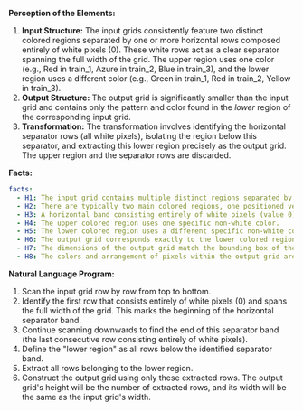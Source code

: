 **Perception of the Elements:**

1.  **Input Structure:** The input grids consistently feature two distinct colored regions separated by one or more horizontal rows composed entirely of white pixels (0). These white rows act as a clear separator spanning the full width of the grid. The upper region uses one color (e.g., Red in train_1, Azure in train_2, Blue in train_3), and the lower region uses a different color (e.g., Green in train_1, Red in train_2, Yellow in train_3).
2.  **Output Structure:** The output grid is significantly smaller than the input grid and contains only the pattern and color found in the *lower* region of the corresponding input grid.
3.  **Transformation:** The transformation involves identifying the horizontal separator rows (all white pixels), isolating the region below this separator, and extracting this lower region precisely as the output grid. The upper region and the separator rows are discarded.

**Facts:**


```yaml
facts:
  - H1: The input grid contains multiple distinct regions separated by white space.
  - H2: There are typically two main colored regions, one positioned vertically above the other.
  - H3: A horizontal band consisting entirely of white pixels (value 0) separates the upper and lower colored regions. This band spans the full width of the grid.
  - H4: The upper colored region uses one specific non-white color.
  - H5: The lower colored region uses a different specific non-white color.
  - H6: The output grid corresponds exactly to the lower colored region found in the input grid.
  - H7: The dimensions of the output grid match the bounding box of the lower colored region in the input grid.
  - H8: The colors and arrangement of pixels within the output grid are identical to those in the lower colored region of the input grid.
```


**Natural Language Program:**

1.  Scan the input grid row by row from top to bottom.
2.  Identify the first row that consists entirely of white pixels (0) and spans the full width of the grid. This marks the beginning of the horizontal separator band.
3.  Continue scanning downwards to find the end of this separator band (the last consecutive row consisting entirely of white pixels).
4.  Define the "lower region" as all rows below the identified separator band.
5.  Extract all rows belonging to the lower region.
6.  Construct the output grid using only these extracted rows. The output grid's height will be the number of extracted rows, and its width will be the same as the input grid's width.